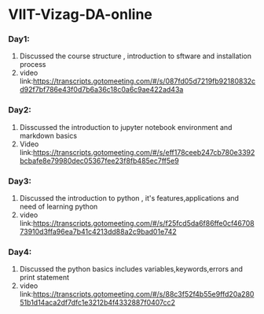 # VIIT-Vizag-DA-online
### Day1:
  1. Discussed the course structure , introduction to sftware and installation process
  2. video link:https://transcripts.gotomeeting.com/#/s/087fd05d7219fb92180832cd92f7bf786e43f0d7b6a36c18c0a6c9ae422ad43a
  
### Day2:
  1. Disscussed the introduction to jupyter notebook environment and markdown basics
  2. Video link:https://transcripts.gotomeeting.com/#/s/eff178ceeb247cb780e3392bcbafe8e79980dec05367fee23f8fb485ec7ff5e9
  
### Day3:
  1. Discussed the introduction to python , it's features,applications and need of learning python
  2. video link:https://transcripts.gotomeeting.com/#/s/f25fcd5da6f86ffe0cf4670873910d3ffa96ea7b41c4213dd88a2c9bad01e742
  
### Day4:
  1. Discussed the python basics includes variables,keywords,errors and print statement
  2. video link:https://transcripts.gotomeeting.com/#/s/88c3f52f4b55e9ffd20a28051b1d14aca2df7dfc1e3212b4f4332887f0407cc2

